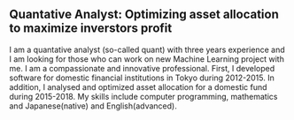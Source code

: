 ## Quantative Analyst: Optimizing asset allocation to maximize  inverstors profit

I am a quantative analyst (so-called quant) with three years experience and I am looking for those who can work on new Machine Learning project with me. I am a compassionate and innovative professional.
First, I developed software for domestic financial institutions in Tokyo during 2012-2015. In addition, I analysed and optimized asset allocation for a domestic fund during 2015-2018.
My skills include computer programming, mathematics and Japanese(native) and English(advanced).

